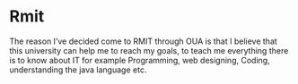 # Rmit

The reason I’ve decided come to RMIT through OUA is that I believe that this university can help me to reach my goals, to teach me everything there is to know about IT for example Programming, web designing, Coding, understanding the java language etc.

